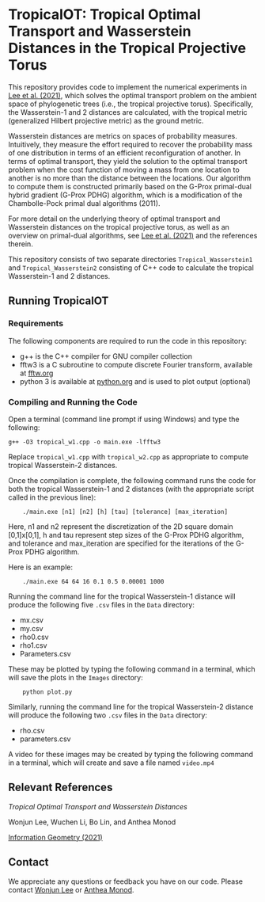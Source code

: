 # TropicalOT: Tropical Optimal Transport and Wasserstein Distances in the Tropical Projective Torus

This repository provides code to implement the numerical experiments in [Lee et al. (2021)](https://link.springer.com/article/10.1007%2Fs41884-021-00046-6), which solves the optimal transport problem on the ambient space of phylogenetic trees (i.e., the tropical projective torus).  Specifically, the Wasserstein-1 and 2 distances are calculated, with the tropical metric (generalized Hilbert projective metric) as the ground metric.

Wasserstein distances are metrics on spaces of probability measures.  Intuitively, they measure the effort required to recover the probability mass of one distribution in terms of an efficient reconfiguration of another.  In terms of optimal transport, they yield the solution to the optimal transport problem when the cost function of moving a mass from one location to another is no more than the distance between the locations.  Our algorithm to compute them is constructed primarily based on the G-Prox primal-dual hybrid gradient (G-Prox PDHG) algorithm, which is a modification of the Chambolle-Pock primal dual algorithms (2011).

For more detail on the underlying theory of optimal transport and Wasserstein distances on the tropical projective torus, as well as an overview on primal-dual algorithms, see [Lee et al. (2021)](https://link.springer.com/article/10.1007%2Fs41884-021-00046-6) and the references therein.

This repository consists of two separate directories `Tropical_Wasserstein1` and `Tropical_Wasserstein2` consisting of C++ code to calculate the tropical Wasserstein-1 and 2 distances.

## Running TropicalOT
### Requirements
The following components are required to run the code in this repository:
* g++ is the C++ compiler for GNU compiler collection
* fftw3 is a C subroutine to compute discrete Fourier transform, available at [fftw.org](http://www.fftw.org/)
* python 3 is available at [python.org](https://www.python.org/downloads/) and is used to plot output (optional)

### Compiling and Running the Code
Open a terminal (command line prompt if using Windows) and type the following:
```
g++ -O3 tropical_w1.cpp -o main.exe -lfftw3
```
Replace `tropical_w1.cpp` with `tropical_w2.cpp` as appropriate to compute tropical Wasserstein-2 distances. 

Once the compilation is complete, the following command runs the code for both the tropical Wasserstein-1 and 2 distances (with the appropriate script called in the previous line):
```
	./main.exe [n1] [n2] [h] [tau] [tolerance] [max_iteration]
```
Here, n1 and n2 represent the discretization of the 2D square domain [0,1]x[0,1], h and tau represent step sizes of the G-Prox PDHG algorithm, and tolerance and max_iteration are specified for the iterations of the G-Prox PDHG algorithm.

Here is an example:
```
	./main.exe 64 64 16 0.1 0.5 0.00001 1000
```

Running the command line for the tropical Wasserstein-1 distance will produce the following five `.csv` files in the `Data` directory:
* mx.csv
* my.csv
* rho0.csv
* rho1.csv
* Parameters.csv

These may be plotted by typing the following command in a terminal, which will save the plots in the `Images` directory:
```
	python plot.py
```

Similarly, running the command line for the tropical Wasserstein-2 distance will produce the following two `.csv` files in the `Data` directory:
* rho.csv
* parameters.csv

A video for these images may be created by typing the following command in a terminal, which will create and save a file named `video.mp4`

## Relevant References
*Tropical Optimal Transport and Wasserstein Distances*

Wonjun Lee, Wuchen Li, Bo Lin, and Anthea Monod

[Information Geometry (2021)](https://link.springer.com/article/10.1007%2Fs41884-021-00046-6)

## Contact
We appreciate any questions or feedback you have on our code.  Please contact [Wonjun Lee](mailto:wlee@math.ucla.edu) or [Anthea Monod](mailto:a.monod@imperial.ac.uk).
